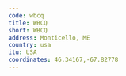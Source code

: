 ```yaml
---
code: wbcq
title: WBCQ
short: WBCQ
address: Monticello, ME
country: usa
itu: USA
coordinates: 46.34167,-67.82778
---
```

